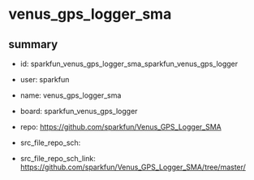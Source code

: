 # venus_gps_logger_sma
 
## summary 
* id: sparkfun_venus_gps_logger_sma_sparkfun_venus_gps_logger
* user: sparkfun
* name: venus_gps_logger_sma
* board: sparkfun_venus_gps_logger
* repo: https://github.com/sparkfun/Venus_GPS_Logger_SMA



* src_file_repo_sch: 
* src_file_repo_sch_link: https://github.com/sparkfun/Venus_GPS_Logger_SMA/tree/master/







